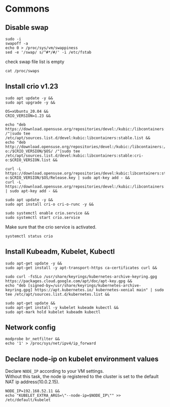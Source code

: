 # Commons 

## Disable swap
```
sudo -i
swapoff -a
echo 0 > /proc/sys/vm/swappiness
sed -e '/swap/ s/^#*/#/' -i /etc/fstab
```

check swap file list is empty

```
cat /proc/swaps
```

## Install crio v1.23
```
sudo apt update -y && 
sudo apt upgrade -y &&

OS=xUbuntu_20.04 &&
CRIO_VERSION=1.23 &&

echo "deb https://download.opensuse.org/repositories/devel:/kubic:/libcontainers:/stable/$OS/ /"|sudo tee /etc/apt/sources.list.d/devel:kubic:libcontainers:stable.list &&
echo "deb http://download.opensuse.org/repositories/devel:/kubic:/libcontainers:/stable:/cri-o:/$CRIO_VERSION/$OS/ /"|sudo tee /etc/apt/sources.list.d/devel:kubic:libcontainers:stable:cri-o:$CRIO_VERSION.list &&

curl -L https://download.opensuse.org/repositories/devel:kubic:libcontainers:stable:cri-o:$CRIO_VERSION/$OS/Release.key | sudo apt-key add - &&
curl -L https://download.opensuse.org/repositories/devel:/kubic:/libcontainers:/stable/$OS/Release.key | sudo apt-key add - && 

sudo apt update -y &&
sudo apt install cri-o cri-o-runc -y &&

sudo systemctl enable crio.service &&
sudo systemctl start crio.service
```

Make sure that the crio service is activated.

```
systemctl status crio
```

## Install Kubeadm, Kubelet, Kubectl
```
sudo apt-get update -y &&
sudo apt-get install -y apt-transport-https ca-certificates curl &&

sudo curl -fsSLo /usr/share/keyrings/kubernetes-archive-keyring.gpg https://packages.cloud.google.com/apt/doc/apt-key.gpg &&
echo "deb [signed-by=/usr/share/keyrings/kubernetes-archive-keyring.gpg] https://apt.kubernetes.io/ kubernetes-xenial main" | sudo tee /etc/apt/sources.list.d/kubernetes.list &&

sudo apt-get update &&
sudo apt-get install -y kubelet kubeadm kubectl &&
sudo apt-mark hold kubelet kubeadm kubectl
```

## Network config
```
modprobe br_netfilter &&
echo '1' > /proc/sys/net/ipv4/ip_forward
```

## Declare node-ip on kubelet environment values

Declare `NODE_IP` according to your VM settings.    
Without this task, the node ip registered to the cluster is set to the default NAT ip address(10.0.2.15).

```
NODE_IP=192.168.52.11 &&
echo "KUBELET_EXTRA_ARGS=\"--node-ip=$NODE_IP\"" >> /etc/default/kubelet
```
